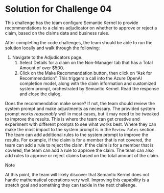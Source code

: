 # Solution for Challenge 04

This challenge has the team configure Semantic Kernel to provide recommendations to a claims adjudicator on whether to approve or reject a claim, based on the claims data and business rules.

After completing the code challenges, the team should be able to run the solution locally and walk through the following:

1. Navigate to the Adjudicators page.
    1. Select Details for a claim on the Non-Manager tab that has a Total Amount of over $500.
    2. Click on the Make Recommendation button, then click on “Ask for Recommendation”. This triggers a call into the Azure OpenAI completion model, along with the claim information and customized system prompt, orchestrated by Semantic Kernel. Read the response and close the dialog.

Does the recommendation make sense? If not, the team should review the system prompt and make adjustments as necessary. The provided system prompt works _reasonably_ well in most cases, but it may need to be tweaked to improve the results. This is where the team can get creative and experiment with different prompts to see what works best. Where they can make the most impact to the system prompt is in the `Review Rules` section. The team can add additional rules to the system prompt to improve the results. For example, if the claim is for a member that is not covered, the team can add a rule to reject the claim. If the claim is for a member that is covered, the team can add a rule to approve the claim. The team can also add rules to approve or reject claims based on the total amount of the claim.

> [!NOTE]
> At this point, the team will likely discover that Semantic Kernel does not handle mathematical operations very well. Improving this capability is a stretch goal and something they can tackle in the next challenge.
